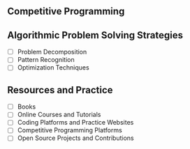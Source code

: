 ## Competitive Programming 
## Algorithmic Problem Solving Strategies 
- [ ] Problem Decomposition 
- [ ] Pattern Recognition 
- [ ] Optimization Techniques 
## Resources and Practice 
- [ ] Books
- [ ] Online Courses and Tutorials 
- [ ] Coding Platforms and Practice Websites 
- [ ] Competitive Programming Platforms 
- [ ] Open Source Projects and Contributions